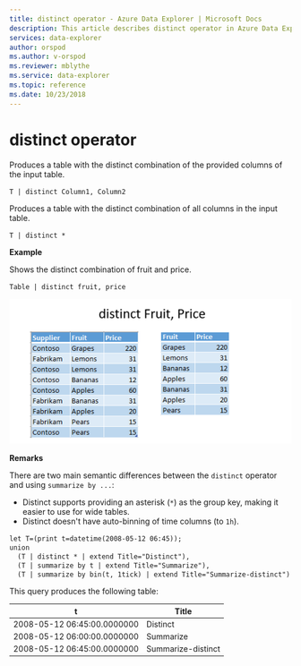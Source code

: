 ```yaml
---
title: distinct operator - Azure Data Explorer | Microsoft Docs
description: This article describes distinct operator in Azure Data Explorer.
services: data-explorer
author: orspod
ms.author: v-orspod
ms.reviewer: mblythe
ms.service: data-explorer
ms.topic: reference
ms.date: 10/23/2018
---
```

# distinct operator

Produces a table with the distinct combination of the provided columns of the input table. 

```kusto
T | distinct Column1, Column2
```

Produces a table with the distinct combination of all columns in the input table.

```kusto
T | distinct *
```

**Example**

Shows the distinct combination of fruit and price.

```kusto
Table | distinct fruit, price
```

![alt text](./Images/aggregations/distinct.PNG "distinct")

**Remarks**

There are two main semantic differences between the `distinct` operator and
using `summarize by ...`:
* Distinct supports providing an asterisk (`*`) as the group key, making it easier to use for wide tables.
* Distinct doesn't have auto-binning of time columns (to `1h`).

```kusto
let T=(print t=datetime(2008-05-12 06:45));
union
  (T | distinct * | extend Title="Distinct"),
  (T | summarize by t | extend Title="Summarize"),
  (T | summarize by bin(t, 1tick) | extend Title="Summarize-distinct")
```

This query produces the following table:

t                            | Title
-----------------------------|--------------------
2008-05-12 06:45:00.0000000  | Distinct
2008-05-12 06:00:00.0000000  | Summarize
2008-05-12 06:45:00.0000000  | Summarize-distinct